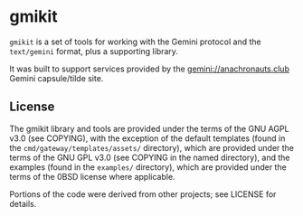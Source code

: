 # gmikit

`gmikit` is a set of tools for working with the Gemini protocol and the
`text/gemini` format, plus a supporting library.

It was built to support services provided by the <gemini://anachronauts.club>
Gemini capsule/tilde site.


## License

The gmikit library and tools are provided under the terms of the GNU AGPL v3.0
(see COPYING), with the exception of the default templates (found in the
`cmd/gateway/templates/assets/` directory), which are provided under the terms
of the GNU GPL v3.0 (see COPYING in the named directory), and the examples
(found in the `examples/` directory), which are provided under the terms of the
0BSD license where applicable.

Portions of the code were derived from other projects; see LICENSE for details.